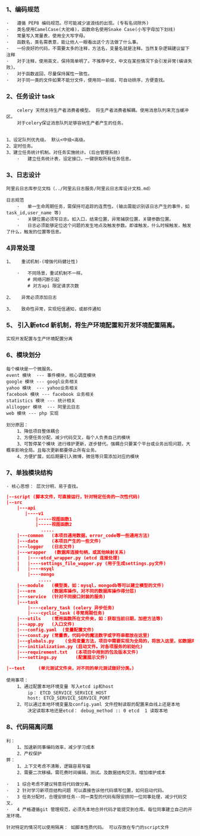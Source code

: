 ### 1、编码规范
    ·   遵循 PEP8 编码规范。尽可能减少波浪线的出现。(专有名词除外)
    ·   类名使用CamelCase(大驼峰)，函数命名使用Snake Case(小写字母加下划线)
    ·   常量写入常量表，使用全大写字母。
    ·   函数名，类名需表意，能让他人一眼看出这个方法做了什么事。
    ·   一份良好的代码，不需要太多的注释，方法名，变量名就是注释。当然复杂逻辑建议留下注释
    ·   对于注释，使用英文，保持简单明了。不推荐中文，中文在某些情况下会引发异常(编译失败)。
    ·   对于函数返回，尽量保持属性一致性。
    ·   对于同一类的文件如果不能分文件，使用同一前缀，可自动排序，方便查找。

### 2、任务设计 task

        celery 天然支持生产者消费者模型。 将生产者消费者解耦。使用消息队列来充当缓冲区。
        对于celery保证消息队列足够容纳生产者产生的任务。


    1、设定队列优先级。 默认<中级<高级。
    2、定时任务。
    3、建立任务统计机制。对任务实施统计。(后台管理系统)
        ·   建立任务统计表，设定接口，一键获取所有任务信息。



### 3、日志设计
    阿里云日志库参见文档（../阿里云日志服务/阿里云日志库设计文档.md）

    日志规范
        ·   单一生命周期任务，需保持可追踪的连贯性。(输出需能识别该日志产生的事件，如task_id,user_name 等)
        ·   关键位置必须写日志。如入口，结束位置，异常捕获位置，关键参数位置。
        ·   日志必须能够定位这个问题的发生地点及触发参数。即谁触发，什么时候触发，触发了什么，触发的位置等信息。


### 4异常处理
    1、   重试机制-(增强代码健壮性)

        ·   不同场景，重试机制不一样。
            # 网络闪断引起
            # 对方api 限定请求次数

    2、   异常必须添加日志

    3、   致命性异常，实现短信通知，或邮件通知

### 5、 引入新etcd 新机制，将生产环境配置和开发环境配置隔离。
    实现开发配置与生产环境配置分离

### 6、模块划分
    每个模块是一个微服务。
    event 模块  --- 事件模块，核心调度模块
    google 模块 --- googl业务相关
    yahoo 模块  --- yahoo业务相关
    facebook 模块 --- facebook 业务相关
    statistics 模块 --- 统计相关
    alilogger 模块  --- 阿里云日志
    web 模块 --- php 实现

    划分原因：
        1、降低项目整体耦合
        2、方便任务分配，减少代码交叉，每个人负责自己的模块
        3、可暂停某个模块 进行维护更新，逐步替代。强耦合只要某个平台或业务出现问题，大概率影响全局。且每次更新都要停止所有业务。
        4、方便扩展，如后期要引入微博，微信等只需添加对应的模块



### 7、单独模块结构

    · 核心思想： 层次分明，易于查找。

```json
|--script (脚本文件，可直接运行，针对特定任务的一次性代码)
|--src
    |---api
       |----v1
           |-----视图函数1
           |-----视图函数2
             .....
    |---common   (本项目通用数据，error_code等一些通用方法)
    |---date     (本项目产生的一些文件)
    |---logger   (日志文件)
    |---wrapper   (数据库连接句柄，或其他映射关系)
    |   |----etcd_wrapper.py (etcd 连接处理)
    |   |----settings_file_wapper.py (用于生成settings.py文件)
    |   |----msyql
        |----mongo
            .....
    |---module   (模型类，如：mysql，mongodb等可以建立模型的文件)
    |---orm      (数据库操作，对不同的数据库操作得分层)
    |---service  (针对不同接口封装的服务)
    |---task
        |----celery_task (celery 异步任务)
        |----cyclic_task (寻常周期任务)
    |---utils    (常用函数所在文件夹，如：获取当前日期，加密方法等)
    |---app.py   (入口文件)
    |---config.yaml  (变量配置文件)
    |---const.py (常量表，代码中的魔法数字或字符串都放在这里)
    |---globals.py    (全局变量方法，项目中需要实现为全局的，将放入这里，如数据库的连接等)
    |---initialization.py (启动文件。对各项服务的初始化)
    |---requirement.txt   (本项目中用到的包及版本文件)
    |---settings.py       (配置展示文件)

|--test     (单元测试文件夹，对不同的单元测试做好分类。)

```
    使用事项：
        1、通过配置本地环境变量 写入etcd ip和host
            ip： ETCD_SERVICE_SERVICE_HOST
            host: ETCD_SERVICE_SERVICE_PORT
        2、可以通过本地环境变量及config.yaml 文件控制读取的配置来自线上还是本地
            决定读取本地还是etcd： debug_method :: 0 etcd  1 读取本地

### 8、代码隔离问题
    利：
        1、加速新同事编码效率，减少学习成本
        2、产权保护
    弊：
        1、上下文考虑不清晰，逻辑容易写偏
        2、需要二次移植。需花费时间编辑，测试。及数据结构交流，增加维护成本

    ·   1 综合考虑不建议特意将代码做分离。
    ·   2 针对学习新项目结构问题 可以直接告诉他代码填写位置，如何启动代码。
    ·   3 任务分配时，合理安排任务--同一类型的代码有限安排同一位同事处理，减少代码交叉，
    ·   4 严格遵循git 管理规范，必须先本地合并代码才能提交到仓库。每位同事建立自己的开发环境。

    针对特定的情况可以使用隔离： 如脚本性质代码。 可以存放在专门的script文件

